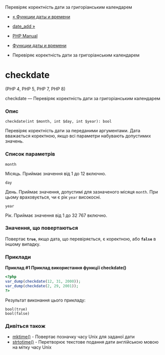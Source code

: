 Перевіряє коректність дати за григоріанським календарем

-   [« Функции даты и времени](ref.datetime.html)
    
-   [date\_add »](function.date-add.html)
    
-   [PHP Manual](index.html)
    
-   [Функции даты и времени](ref.datetime.html)
    
-   Перевіряє коректність дати за григоріанським календарем
    

# checkdate

(PHP 4, PHP 5, PHP 7, PHP 8)

checkdate — Перевіряє коректність дати за григоріанським календарем

### Опис

```methodsynopsis
checkdate(int $month, int $day, int $year): bool
```

Перевіряє коректність дати за переданими аргументами. Дата вважається коректною, якщо всі параметри набувають допустимих значень.

### Список параметрів

`month`

Місяць. Приймає значення від 1 до 12 включно.

`day`

День. Приймає значення, допустимі для зазначеного місяця `month`. При цьому враховується, чи є рік `year` високосні.

`year`

Рік. Приймає значення від 1 до 32 767 включно.

### Значення, що повертаються

Повертає **`true`**, якщо дата, що перевіряється, є коректною, або **`false`** в іншому випадку.

### Приклади

**Приклад #1 Приклад використання функції **checkdate()****

```php
<?php
var_dump(checkdate(12, 31, 2000));
var_dump(checkdate(2, 29, 2001));
?>
```

Результат виконання цього прикладу:

```
bool(true)
bool(false)
```

### Дивіться також

-   [mktime()](function.mktime.html) - Повертає позначку часу Unix для заданої дати
-   [strtotime()](function.strtotime.html) - Перетворює текстове подання дати англійською мовою на мітку часу Unix